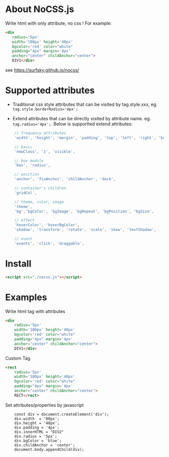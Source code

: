 # About NoCSS.js

 Write html with only attribute, no css ! For example:

 ``` html
<div 
    radius='5px' 
    width='100px' height='40px' 
    bgcolor='red' color="white" 
    padding="4px" margin='4px'
    anchor="center" childAnchor="center">
    DIV1</div>
```

see https://surfsky.github.io/nocss/


# Supported attributes

- Traditional css style attributes that can be visited by tag.style.xxx, eg. `tag.style.borderRadius='4px'; `

- Extend attributes that can be directly visited by attribute name. eg. `tag.radius='4px';`. Below is supportted extend attributes:

``` js
    // frequency attributes
    'width', 'height', 'margin', 'padding', 'top', 'left', 'right', 'bottom',

    // basic
    'newClass', 'z', 'visible',

    // box module
    'box', 'radius',  

    // position
    'anchor', 'fixAnchor', 'childAnchor', 'dock', 

    // container's children
    'gridCol',

    // theme, color, image
    'theme', 
    'bg','bgColor', 'bgImage', 'bgRepeat', 'bgPosition', 'bgSize',

    // effect
    'hoverColor', 'hoverBgColor', 
    'shadow', 'transform', 'rotate', 'scale', 'skew', 'textShadow',

    // event
    'events', 'click', 'draggable',
```


# Install

``` html
<script src="./nocss.js"></script>
```


# Examples

Write html tag with attributes

``` html
<div 
    radius='5px' 
    width='100px' height='40px' 
    bgcolor='red' color="white" 
    padding="4px" margin='4px'
    anchor="center" childAnchor="center">
    DIV1</div>
```

Custom Tag

``` html
<rect 
    radius='5px' 
    width='100px' height='40px' 
    bgcolor='red' color="white" 
    padding="4px" margin='4px'
    anchor="center" childAnchor="center">
    RECT</rect>

```

Set attributes/properties by javascript

```
    const div = document.createElement('div');
    div.width  = '80px';
    div.height = '40px';
    div.padding = '4px';
    div.innerHTML = "DIV2"
    div.radius = '5px';
    div.bgColor = 'blue';
    div.childAnchor = 'center';
    document.body.appendChild(div);
```

